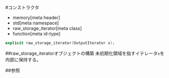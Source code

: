 #コンストラクタ
* memory[meta header]
* std[meta namespace]
* raw_storage_iterator[meta class]
* function[meta id-type]

```cpp
explicit raw_storage_iterator(OutputIterator x);
```

##raw_storage_iteratorオブジェクトの構築
未初期化領域を指すイテレータ`x`を内部に保持する。


##参照



